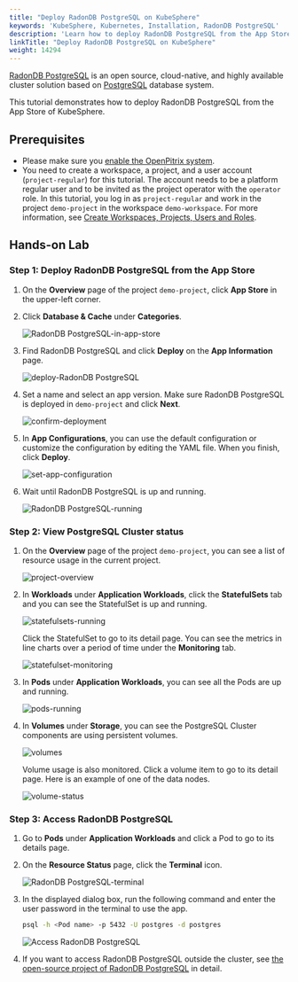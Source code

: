 ```yaml
---
title: "Deploy RadonDB PostgreSQL on KubeSphere"
keywords: 'KubeSphere, Kubernetes, Installation, RadonDB PostgreSQL'
description: 'Learn how to deploy RadonDB PostgreSQL from the App Store of KubeSphere and access its service.'
linkTitle: "Deploy RadonDB PostgreSQL on KubeSphere"
weight: 14294
---
```


[RadonDB PostgreSQL](https://github.com/radondb/radondb-postgresql-kubernetes) is an open source, cloud-native, and highly available cluster solution based on [PostgreSQL](https://postgresql.org) database system.

This tutorial demonstrates how to deploy RadonDB PostgreSQL from the App Store of KubeSphere.

## Prerequisites

- Please make sure you [enable the OpenPitrix system](../../../pluggable-components/app-store/).
- You need to create a workspace, a project, and a user account (`project-regular`) for this tutorial. The account needs to be a platform regular user and to be invited as the project operator with the `operator` role. In this tutorial, you log in as `project-regular` and work in the project `demo-project` in the workspace `demo-workspace`. For more information, see [Create Workspaces, Projects, Users and Roles](../../../quick-start/create-workspace-and-project/).

## Hands-on Lab

### Step 1: Deploy RadonDB PostgreSQL from the App Store

1. On the **Overview** page of the project `demo-project`, click **App Store** in the upper-left corner.

2. Click **Database & Cache** under **Categories**.

   ![RadonDB PostgreSQL-in-app-store](/images/docs/appstore/built-in-apps/radondb-postgresql-app/radondb-postgresql-in-app-store.png)

3. Find RadonDB PostgreSQL and click **Deploy** on the **App Information** page.

   ![deploy-RadonDB PostgreSQL](/images/docs/appstore/built-in-apps/radondb-postgresql-app/deploy-radondb-postgresql.png)

4. Set a name and select an app version. Make sure RadonDB PostgreSQL is deployed in `demo-project` and click **Next**.

   ![confirm-deployment](/images/docs/appstore/built-in-apps/radondb-postgresql-app/confirm-deployment.png)

5. In **App Configurations**, you can use the default configuration or customize the configuration by editing the YAML file. When you finish, click **Deploy**.

   ![set-app-configuration](/images/docs/appstore/built-in-apps/radondb-postgresql-app/set-app-configuration.png)

6. Wait until RadonDB PostgreSQL is up and running.

   ![RadonDB PostgreSQL-running](/images/docs/appstore/built-in-apps/radondb-postgresql-app/radondb-postgresql-running.png)

### Step 2: View PostgreSQL Cluster status

1. On the **Overview** page of the project `demo-project`, you can see a list of resource usage in the current project.

   ![project-overview](/images/docs/appstore/built-in-apps/radondb-postgresql-app/project-overview.png)

2. In **Workloads** under **Application Workloads**, click the **StatefulSets** tab and you can see the StatefulSet is up and running.

   ![statefulsets-running](/images/docs/appstore/built-in-apps/radondb-postgresql-app/statefulsets-running.png)

   Click the StatefulSet to go to its detail page. You can see the metrics in line charts over a period of time under the **Monitoring** tab.

   ![statefulset-monitoring](/images/docs/appstore/built-in-apps/radondb-postgresql-app/statefulset-monitoring.png)

3. In **Pods** under **Application Workloads**, you can see all the Pods are up and running.

   ![pods-running](/images/docs/appstore/built-in-apps/radondb-postgresql-app/pods-running.png)

4. In **Volumes** under **Storage**, you can see the PostgreSQL Cluster components are using persistent volumes.

   ![volumes](/images/docs/appstore/built-in-apps/radondb-postgresql-app/volumes.png)

   Volume usage is also monitored. Click a volume item to go to its detail page. Here is an example of one of the data nodes.

   ![volume-status](/images/docs/appstore/built-in-apps/radondb-postgresql-app/volume-status.png)

### Step 3: Access RadonDB PostgreSQL

1. Go to **Pods** under **Application Workloads** and click a Pod to go to its details page.

2. On the **Resource Status** page, click the **Terminal** icon.

   ![RadonDB PostgreSQL-terminal](/images/docs/appstore/built-in-apps/radondb-postgresql-app/radondb-postgresql-terminal.png)

3. In the displayed dialog box, run the following command and enter the user password in the terminal to use the app.

   ```bash
   psql -h <Pod name> -p 5432 -U postgres -d postgres
   ```

   ![Access RadonDB PostgreSQL](/images/docs/appstore/built-in-apps/radondb-postgresql-app/radondb-postgresql-service-terminal.png)

4. If you want to access RadonDB PostgreSQL outside the cluster, see [the open-source project of RadonDB PostgreSQL](https://github.com/radondb/radondb-postgresql-kubernetes) in detail.
